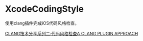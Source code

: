 # XcodeCodingStyle
使用clang插件完成iOS代码风格检查。

[CLANG技术分享系列二:代码风格检查A CLANG PLUGIN APPROACH](http://kangwang1988.github.io/tech/2016/10/31/check-code-style-using-clang-plugin.html)
